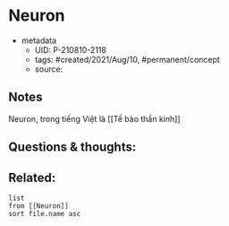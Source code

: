 # Neuron

- metadata
	- UID: P-210810-2118
	- tags: #created/2021/Aug/10, #permanent/concept 
	- source: 

## Notes
Neuron, trong tiếng Việt là [[Tế bào thần kinh]]

## Questions & thoughts:


## Related:
```dataview
list
from [[Neuron]]
sort file.name asc
```